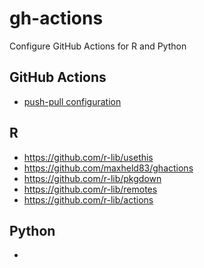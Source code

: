 # gh-actions
 Configure GitHub Actions for R and Python

## GitHub Actions
- [push-pull configuration](https://help.github.com/en/actions/reference/workflow-syntax-for-github-actions)

## R
- https://github.com/r-lib/usethis
- https://github.com/maxheld83/ghactions
- https://github.com/r-lib/pkgdown
- https://github.com/r-lib/remotes
- https://github.com/r-lib/actions

## Python
-
